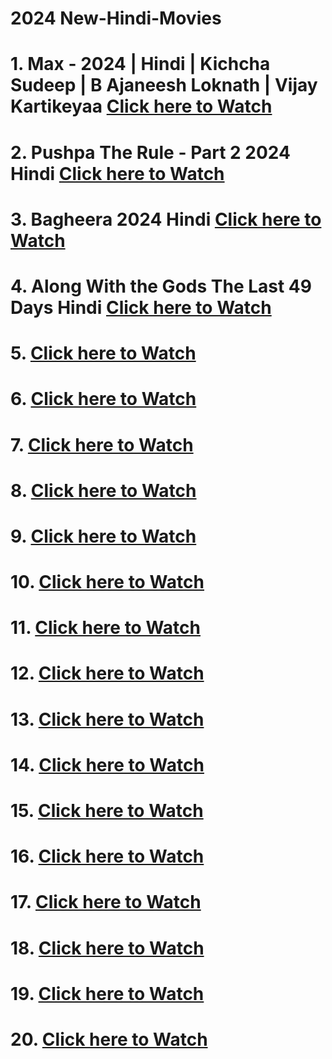 # 2024 New-Hindi-Movies
# 1. Max - 2024 | Hindi | Kichcha Sudeep | B Ajaneesh Loknath | Vijay Kartikeyaa [Click here to Watch](https://www.bitchute.com/video/fTrdfy5XhNa3/)
# 2. Pushpa The Rule - Part 2 2024 Hindi [Click here to Watch](https://www.bitchute.com/video/sRvtSSz5g4dC)
# 3. Bagheera 2024 Hindi [Click here to Watch](https://www.bitchute.com/video/QMXyAzuDh9PG)
# 4. Along With the Gods The Last 49 Days Hindi [Click here to Watch](https://www.bitchute.com/video/8DwtJ2WqHFS8)
# 5. [Click here to Watch]()
# 6. [Click here to Watch]()
# 7. [Click here to Watch]()
# 8. [Click here to Watch]()
# 9. [Click here to Watch]()
# 10. [Click here to Watch]()
# 11. [Click here to Watch]()
# 12. [Click here to Watch]()
# 13. [Click here to Watch]()
# 14. [Click here to Watch]()
# 15. [Click here to Watch]()
# 16. [Click here to Watch]()
# 17. [Click here to Watch]()
# 18. [Click here to Watch]()
# 19. [Click here to Watch]()
# 20. [Click here to Watch]()
